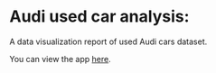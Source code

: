 # Audi used car analysis:
A data visualization report of used Audi cars dataset.

You can view the app [here](https://6jnrcp-nandini-jaiswal.shinyapps.io/firstApp/).
